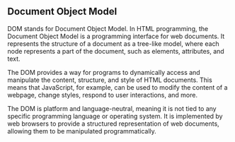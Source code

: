 ## Document Object Model
DOM stands for Document Object Model. In HTML programming, the Document Object Model is a programming interface for web documents. It represents the structure of a document as a tree-like model, where each node represents a part of the document, such as elements, attributes, and text.

The DOM provides a way for programs to dynamically access and manipulate the content, structure, and style of HTML documents. This means that JavaScript, for example, can be used to modify the content of a webpage, change styles, respond to user interactions, and more.

The DOM is platform and language-neutral, meaning it is not tied to any specific programming language or operating system. It is implemented by web browsers to provide a structured representation of web documents, allowing them to be manipulated programmatically.
